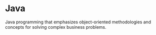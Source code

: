 # Java
Java programming that emphasizes object-oriented methodologies and concepts for solving complex business problems. 

